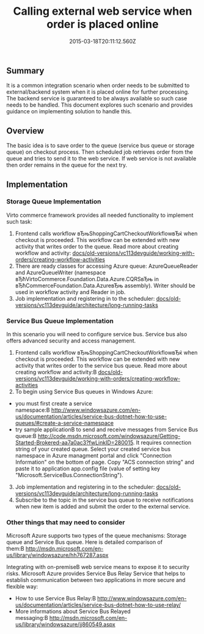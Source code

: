 ﻿---
title: Calling external web service when order is placed online
description: Calling external web service when order is placed online
layout: docs
date: 2015-03-18T20:11:12.560Z
priority: 1
---
## Summary

It is a common integration scenario when order needs to be submitted to external/backend system when it is placed online for further processing. The backend service is guaranteed to be always available so such case needs to be handled. This document explores such scenario and provides guidance on implementing solution to handle this.

## Overview

The basic idea is to save order to the queue (service bus queue or storage queue) on checkout process. Then scheduled job retrieves order from the queue and tries to send it to the web service. If web service is not available then order remains in the queue for the next try.

## Implementation

### Storage Queue Implementation

Virto commerce framework provides all needed functionality to implement such task:

1. Frontend calls workflow вЂњShoppingCartCheckoutWorkflowвЂќ when checkout is proceeded. This workflow can be extended with new activity that writes order to the queue. Read more about creating workflow and activity: [docs/old-versions/vc113devguide/working-with-orders/creating-workflow-activities](docs/old-versions/vc113devguide/working-with-orders/creating-workflow-activities)
2. There are ready classes for accessing Azure queue: AzureQueueReader and AzureQueueWriter (namespace вЂћVirtoCommerce.Foundation.Data.Azure.CQRSвЂњ in вЂћCommerceFoundation.Data.AzureвЂњ assembly). Writer should be used in workflow activity and Reader in job.
3. Job implementation and registering in to the scheduler: [docs/old-versions/vc113devguide/architecture/long-running-tasks](docs/old-versions/vc113devguide/architecture/long-running-tasks)

### Service Bus Queue Implementation

In this scenario you will need to configure service bus. Service bus also offers advanced security and access management.

1. Frontend calls workflow вЂњShoppingCartCheckoutWorkflowвЂќ when checkout is proceeded. This workflow can be extended with new activity that writes order to the service bus queue. Read more about creating workflow and activity:В [docs/old-versions/vc113devguide/working-with-orders/creating-workflow-activities](docs/old-versions/vc113devguide/working-with-orders/creating-workflow-activities)
2. To begin using Service Bus queues in Windows Azure:
  * you must first create a service namespace:В <a href="http://www.windowsazure.com/en-us/documentation/articles/service-bus-dotnet-how-to-use-queues/#create-a-service-namespace" rel="nofollow">http://www.windowsazure.com/en-us/documentation/articles/service-bus-dotnet-how-to-use-queues/#create-a-service-namespace</a>
  * try sample applicationВ to send and receive messages from Service Bus queue:В <a href="http://code.msdn.microsoft.com/windowsazure/Getting-Started-Brokered-aa7a0ac3?fwLinkID=280015" rel="nofollow">http://code.msdn.microsoft.com/windowsazure/Getting-Started-Brokered-aa7a0ac3?fwLinkID=280015</a>. It requires connection string of your created queue. Select your created service bus namespace in Azure managment portal and click "Connection Information" on the bottom of page. Copy "ACS connection string" and paste it to application app.config file (value of setting key "Microsoft.ServiceBus.ConnectionString").
3. Job implementation and registering in to the scheduler: [docs/old-versions/vc113devguide/architecture/long-running-tasks](docs/old-versions/vc113devguide/architecture/long-running-tasks)
4. Subscribe to the topic in the service bus queue to receive notifications when new item is added and submit the order to the external service.

### Other things that may need to consider

Microsoft Azure supports two types of the queue mechanisms: Storage queue and Service Bus queue. Here is detailed comparison of them:В <a href="http://msdn.microsoft.com/en-us/library/windowsazure/hh767287.aspx" rel="nofollow">http://msdn.microsoft.com/en-us/library/windowsazure/hh767287.aspx</a>

Integrating with on-premiseВ web service means to expose it to security risks. Microsoft Azure provides Service Bus Relay Service that helps to establish communication between two applications in more secure and flexible way:

* How to use Service Bus Relay:В <a href="http://www.windowsazure.com/en-us/documentation/articles/service-bus-dotnet-how-to-use-relay/" rel="nofollow">http://www.windowsazure.com/en-us/documentation/articles/service-bus-dotnet-how-to-use-relay/</a>
* More informations about Service Bus Relayed messaging:В <a href="http://msdn.microsoft.com/en-us/library/windowsazure/jj860549.aspx" rel="nofollow">http://msdn.microsoft.com/en-us/library/windowsazure/jj860549.aspx</a>
